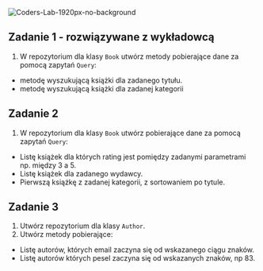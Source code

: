 ![Coders-Lab-1920px-no-background](https://user-images.githubusercontent.com/30623667/104709394-2cabee80-571f-11eb-9518-ea6a794e558e.png)


## Zadanie 1 - rozwiązywane z wykładowcą

1. W repozytorium dla klasy `Book` utwórz metody pobierające dane za pomocą zapytań `Query`:
- metodę wyszukującą książki dla zadanego tytułu.
- metodę wyszukującą książki dla zadanej kategorii


## Zadanie 2 

1. W repozytorium dla klasy `Book` utwórz pobierające dane za pomocą zapytań `Query`:
- Listę książek dla których rating jest pomiędzy zadanymi parametrami np. między 3 a 5.
- Listę książek dla zadanego wydawcy.
- Pierwszą książkę z zadanej kategorii, z sortowaniem po tytule.


## Zadanie 3

1. Utwórz repozytorium dla klasy `Author`.
2. Utwórz metody pobierające:
- Listę autorów, których email zaczyna się od wskazanego ciągu znaków.
- Listę autorów których pesel zaczyna się od wskazanych znaków, np 83.
